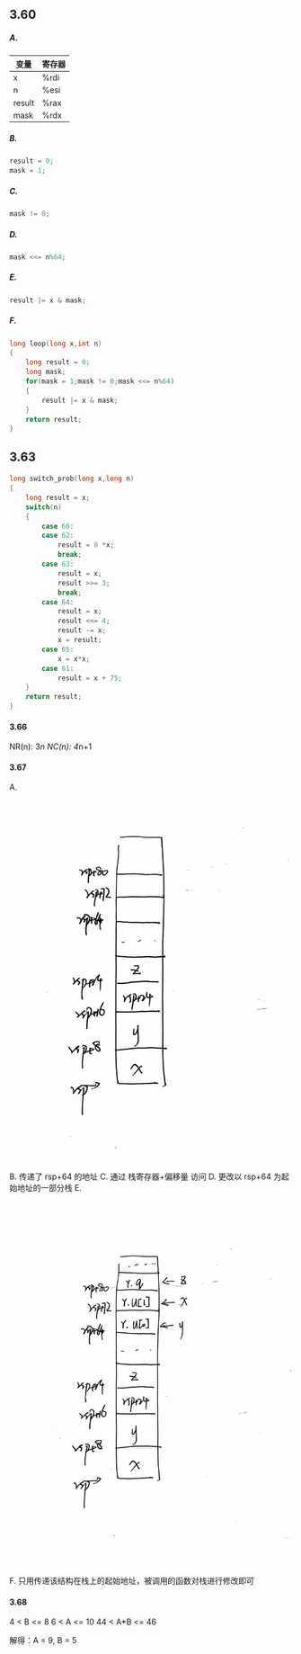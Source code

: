 ## 3.60
##### A.
|变量 |寄存器 |
|--------|------| 
|x | %rdi|;
|n | %esi|;
|result | %rax|;
|mask | %rdx|
##### B.
```C++
result = 0;
mask = 1;
```
##### C.
```C++
mask != 0; 
```
##### D.
```C++
mask <<= n%64;
```
##### E.
```C++
result |= x & mask; 
```
##### F.
```C++
long loop(long x,int n)
{
    long result = 0;
    long mask;
    for(mask = 1;mask != 0;mask <<= n%64)
    {
        result |= x & mask;
    }
    return result;
}
```

## 3.63
```C++
long switch_prob(long x,long n)
{
    long result = x;
    switch(n)
    {
        case 60:
        case 62:
            result = 8 *x;
            break;
        case 63:
            result = x;
            result >>= 3;
            break;
        case 64:
            result = x;
            result <<= 4;
            result -= x;
            x = result;
        case 65:
            x = x*x;
        case 61:
            result = x + 75;
    }
    return result;
}
```

#### 3.66

NR(n): 3*n
NC(n): 4*n+1

#### 3.67

A.
![](367stack.jpg)
B.
传递了 rsp+64 的地址
C.
通过 栈寄存器+偏移量 访问
D.
更改以 rsp+64 为起始地址的一部分栈
E.
![](367stack2.jpg)
F.
只用传递该结构在栈上的起始地址，被调用的函数对栈进行修改即可

#### 3.68

4 < B <= 8
6 < A <= 10
44 < A*B <= 46
 
解得：A = 9, B = 5